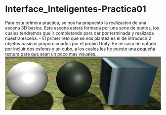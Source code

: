 # Interface_Inteligentes-Practica01
  Para esta primera practica, se nos ha propuesto la realizacion de una escena 3D basica. Esta escena estará formada por una serie de puntos, los cuales tendremos que ir completando para dar por terminada y realizada nuestra escena.
    - El primer reto que se nos plantea es el de introducir 2 objetos basicos proporcionados por el propio Unity. En mi caso he optado por incluir dos esferas y un cubo, a los cuales les he puesto una pequeña textura para que sean un poco mas visuales.
![Alt text](/img/esferas.png)
